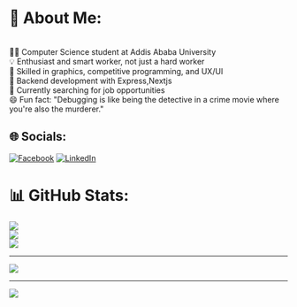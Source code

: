 # 💫 About Me:
<br>    👨‍💻 Computer Science student at Addis Ababa University<br>    💡 Enthusiast and smart worker, not just a hard worker<br>    🌟 Skilled in graphics, competitive programming, and UX/UI<br>    🚀 Backend development with Express,Nextjs<br>    🔎 Currently searching for job opportunities<br>    😄 Fun fact: "Debugging is like being the detective in a crime movie where you're also the murderer."<br>


## 🌐 Socials:
[![Facebook](https://img.shields.io/badge/Facebook-%231877F2.svg?logo=Facebook&logoColor=white)](https://www.facebook.com/amanuel.garomsa.1/) [![LinkedIn](https://img.shields.io/badge/LinkedIn-%230077B5.svg?logo=linkedin&logoColor=white)](https://linkedin.com/in/amanuel-garomsa-36ba79213) 

# 📊 GitHub Stats:
![](https://github-readme-stats.vercel.app/api?username=Amanuel-1&theme=dark&hide_border=true&include_all_commits=true&count_private=true)<br/>
![](https://github-readme-streak-stats.herokuapp.com/?user=Amanuel-1&theme=dark&hide_border=true)<br/>
![](https://github-readme-stats.vercel.app/api/top-langs/?username=Amanuel-1&theme=dark&hide_border=true&include_all_commits=true&count_private=true&layout=compact)

---
[![](https://visitcount.itsvg.in/api?id=Amanuel-1&icon=0&color=0)](https://visitcount.itsvg.in)

<!-- Proudly created with GPRM ( https://gprm.itsvg.in ) -->
---
[![](https://visitcount.itsvg.in/api?id=Amanuel-1&icon=5&color=3)](https://visitcount.itsvg.in)

<!-- Proudly created with GPRM ( https://gprm.itsvg.in ) -->
